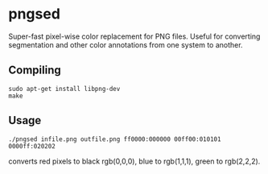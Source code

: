 # pngsed

Super-fast pixel-wise color replacement for PNG files. Useful for converting segmentation and other color annotations from one system to another.

## Compiling

````
sudo apt-get install libpng-dev
make
````

## Usage

````
./pngsed infile.png outfile.png ff0000:000000 00ff00:010101 0000ff:020202
````

converts red pixels to black rgb(0,0,0), blue to rgb(1,1,1), green to rgb(2,2,2).

